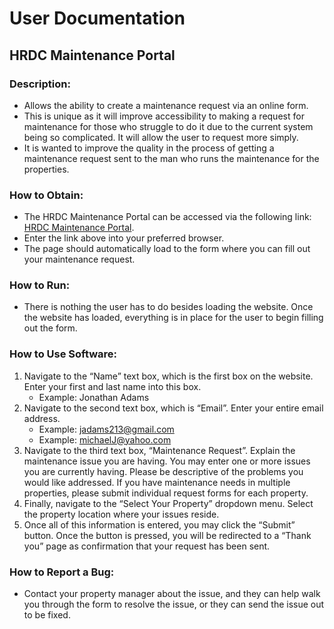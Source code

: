 # User Documentation

## HRDC Maintenance Portal

### Description:
- Allows the ability to create a maintenance request via an online form.
- This is unique as it will improve accessibility to making a request for maintenance for those who struggle to do it due to the current system being so complicated. It will allow the user to request more simply.
- It is wanted to improve the quality in the process of getting a maintenance request sent to the man who runs the maintenance for the properties.

### How to Obtain:
- The HRDC Maintenance Portal can be accessed via the following link: [HRDC Maintenance Portal](https://fphillips22.github.io/test-pages/).
- Enter the link above into your preferred browser.
- The page should automatically load to the form where you can fill out your maintenance request.

### How to Run:
- There is nothing the user has to do besides loading the website. Once the website has loaded, everything is in place for the user to begin filling out the form.

### How to Use Software:
1. Navigate to the “Name” text box, which is the first box on the website. Enter your first and last name into this box.
   - Example: Jonathan Adams
2. Navigate to the second text box, which is “Email”. Enter your entire email address.
   - Example: jadams213@gmail.com
   - Example: michaelJ@yahoo.com
3. Navigate to the third text box, “Maintenance Request”. Explain the maintenance issue you are having. You may enter one or more issues you are currently having. Please be descriptive of the problems you would like addressed. If you have maintenance needs in multiple properties, please submit individual request forms for each property.
4. Finally, navigate to the “Select Your Property” dropdown menu. Select the property location where your issues reside.
5. Once all of this information is entered, you may click the “Submit” button. Once the button is pressed, you will be redirected to a “Thank you” page as confirmation that your request has been sent.

### How to Report a Bug:
- Contact your property manager about the issue, and they can help walk you through the form to resolve the issue, or they can send the issue out to be fixed.

